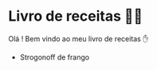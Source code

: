 # Livro de receitas :man_cook:

Olá ! Bem vindo ao meu livro de receitas :hand:

- Strogonoff de frango